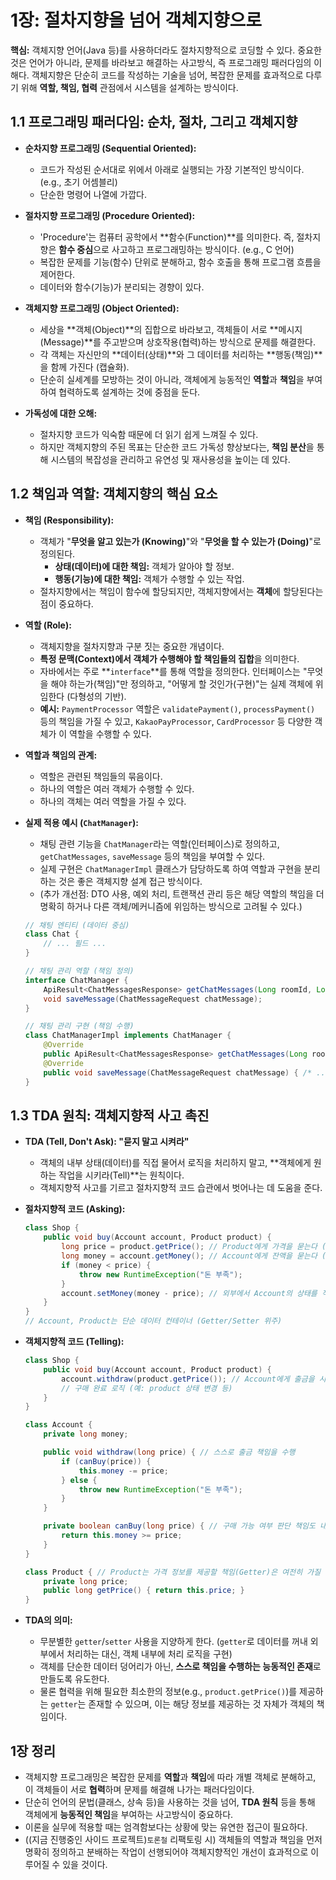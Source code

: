 # 1장: 절차지향을 넘어 객체지향으로

**핵심:** 객체지향 언어(Java 등)를 사용하더라도 절차지향적으로 코딩할 수 있다. 중요한 것은 언어가 아니라, 문제를 바라보고 해결하는 사고방식, 즉 프로그래밍 패러다임의 이해다. 객체지향은 단순히 코드를 작성하는 기술을 넘어, 복잡한 문제를 효과적으로 다루기 위해 **역할, 책임, 협력** 관점에서 시스템을 설계하는 방식이다.

## 1.1 프로그래밍 패러다임: 순차, 절차, 그리고 객체지향

*   **순차지향 프로그래밍 (Sequential Oriented):**
    *   코드가 작성된 순서대로 위에서 아래로 실행되는 가장 기본적인 방식이다. (e.g., 초기 어셈블리)
    *   단순한 명령어 나열에 가깝다.

*   **절차지향 프로그래밍 (Procedure Oriented):**
    *   'Procedure'는 컴퓨터 공학에서 **함수(Function)**를 의미한다. 즉, 절차지향은 **함수 중심**으로 사고하고 프로그래밍하는 방식이다. (e.g., C 언어)
    *   복잡한 문제를 기능(함수) 단위로 분해하고, 함수 호출을 통해 프로그램 흐름을 제어한다.
    *   데이터와 함수(기능)가 분리되는 경향이 있다.

*   **객체지향 프로그래밍 (Object Oriented):**
    *   세상을 **객체(Object)**의 집합으로 바라보고, 객체들이 서로 **메시지(Message)**를 주고받으며 상호작용(협력)하는 방식으로 문제를 해결한다.
    *   각 객체는 자신만의 **데이터(상태)**와 그 데이터를 처리하는 **행동(책임)**을 함께 가진다 (캡슐화).
    *   단순히 실세계를 모방하는 것이 아니라, 객체에게 능동적인 **역할**과 **책임**을 부여하여 협력하도록 설계하는 것에 중점을 둔다.

*   **가독성에 대한 오해:**
    *   절차지향 코드가 익숙함 때문에 더 읽기 쉽게 느껴질 수 있다.
    *   하지만 객체지향의 주된 목표는 단순한 코드 가독성 향상보다는, **책임 분산**을 통해 시스템의 복잡성을 관리하고 유연성 및 재사용성을 높이는 데 있다.

## 1.2 책임과 역할: 객체지향의 핵심 요소

*   **책임 (Responsibility):**
    *   객체가 "**무엇을 알고 있는가 (Knowing)**"와 "**무엇을 할 수 있는가 (Doing)**"로 정의된다.
        *   **상태(데이터)에 대한 책임:** 객체가 알아야 할 정보.
        *   **행동(기능)에 대한 책임:** 객체가 수행할 수 있는 작업.
    *   절차지향에서는 책임이 함수에 할당되지만, 객체지향에서는 **객체**에 할당된다는 점이 중요하다.

*   **역할 (Role):**
    *   객체지향을 절차지향과 구분 짓는 중요한 개념이다.
    *   **특정 문맥(Context)에서 객체가 수행해야 할 책임들의 집합**을 의미한다.
    *   자바에서는 주로 **`interface`**를 통해 역할을 정의한다. 인터페이스는 "무엇을 해야 하는가(책임)"만 정의하고, "어떻게 할 것인가(구현)"는 실제 객체에 위임한다 (다형성의 기반).
    *   **예시:** `PaymentProcessor` 역할은 `validatePayment()`, `processPayment()` 등의 책임을 가질 수 있고, `KakaoPayProcessor`, `CardProcessor` 등 다양한 객체가 이 역할을 수행할 수 있다.

*   **역할과 책임의 관계:**
    *   역할은 관련된 책임들의 묶음이다.
    *   하나의 역할은 여러 객체가 수행할 수 있다.
    *   하나의 객체는 여러 역할을 가질 수 있다.

*   **실제 적용 예시 (`ChatManager`):**
    *   채팅 관련 기능을 `ChatManager`라는 역할(인터페이스)로 정의하고, `getChatMessages`, `saveMessage` 등의 책임을 부여할 수 있다.
    *   실제 구현은 `ChatManagerImpl` 클래스가 담당하도록 하여 역할과 구현을 분리하는 것은 좋은 객체지향 설계 접근 방식이다.
    *   (추가 개선점: DTO 사용, 예외 처리, 트랜잭션 관리 등은 해당 역할의 책임을 더 명확히 하거나 다른 객체/메커니즘에 위임하는 방식으로 고려될 수 있다.)

    ```java
    // 채팅 엔티티 (데이터 중심)
    class Chat {
        // ... 필드 ...
    }

    // 채팅 관리 역할 (책임 정의)
    interface ChatManager {
        ApiResult<ChatMessagesResponse> getChatMessages(Long roomId, Long cursor, Long userId);
        void saveMessage(ChatMessageRequest chatMessage);
    }

    // 채팅 관리 구현 (책임 수행)
    class ChatManagerImpl implements ChatManager {
        @Override
        public ApiResult<ChatMessagesResponse> getChatMessages(Long roomId, Long cursor, Long userId) { /* ... 구현 ... */ }
        @Override
        public void saveMessage(ChatMessageRequest chatMessage) { /* ... 구현 ... */ }
    }
    ```

## 1.3 TDA 원칙: 객체지향적 사고 촉진

*   **TDA (Tell, Don't Ask): "묻지 말고 시켜라"**
    *   객체의 내부 상태(데이터)를 직접 물어서 로직을 처리하지 말고, **객체에게 원하는 작업을 시키라(Tell)**는 원칙이다.
    *   객체지향적 사고를 기르고 절차지향적 코드 습관에서 벗어나는 데 도움을 준다.

*   **절차지향적 코드 (Asking):**

    ```java
    class Shop {
        public void buy(Account account, Product product) {
            long price = product.getPrice(); // Product에게 가격을 묻는다 (Ask)
            long money = account.getMoney(); // Account에게 잔액을 묻는다 (Ask)
            if (money < price) {
                throw new RuntimeException("돈 부족");
            }
            account.setMoney(money - price); // 외부에서 Account의 상태를 직접 변경
        }
    }
    // Account, Product는 단순 데이터 컨테이너 (Getter/Setter 위주)
    ```

*   **객체지향적 코드 (Telling):**

    ```java
    class Shop {
        public void buy(Account account, Product product) {
            account.withdraw(product.getPrice()); // Account에게 출금을 시킨다 (Tell)
            // 구매 완료 로직 (예: product 상태 변경 등)
        }
    }

    class Account {
        private long money;

        public void withdraw(long price) { // 스스로 출금 책임을 수행
            if (canBuy(price)) {
                this.money -= price;
            } else {
                throw new RuntimeException("돈 부족");
            }
        }

        private boolean canBuy(long price) { // 구매 가능 여부 판단 책임도 내부적으로
            return this.money >= price;
        }
    }

    class Product { // Product는 가격 정보를 제공할 책임(Getter)은 여전히 가질 수 있다
        private long price;
        public long getPrice() { return this.price; }
    }
    ```

*   **TDA의 의미:**
    *   무분별한 `getter`/`setter` 사용을 지양하게 한다. (`getter`로 데이터를 꺼내 외부에서 처리하는 대신, 객체 내부에 처리 로직을 구현)
    *   객체를 단순한 데이터 덩어리가 아닌, **스스로 책임을 수행하는 능동적인 존재**로 만들도록 유도한다.
    *   물론 협력을 위해 필요한 최소한의 정보(e.g., `product.getPrice()`)를 제공하는 `getter`는 존재할 수 있으며, 이는 해당 정보를 제공하는 것 자체가 객체의 책임이다.

## 1장 정리

*   객체지향 프로그래밍은 복잡한 문제를 **역할**과 **책임**에 따라 개별 객체로 분해하고, 이 객체들이 서로 **협력**하며 문제를 해결해 나가는 패러다임이다.
*   단순히 언어의 문법(클래스, 상속 등)을 사용하는 것을 넘어, **TDA 원칙** 등을 통해 객체에게 **능동적인 책임**을 부여하는 사고방식이 중요하다.
*   이론을 실무에 적용할 때는 엄격함보다는 상황에 맞는 유연한 접근이 필요하다.
*   ((지금 진행중인 사이드 프로젝트)`토론철` 리팩토링 시) 객체들의 역할과 책임을 먼저 명확히 정의하고 분배하는 작업이 선행되어야 객체지향적인 개선이 효과적으로 이루어질 수 있을 것이다.
